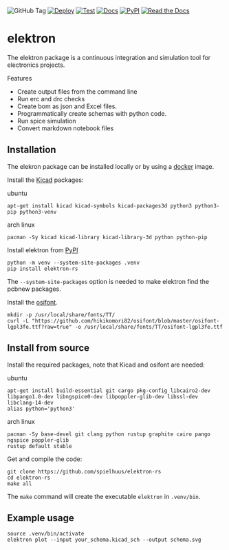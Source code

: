 ![GitHub Tag](https://img.shields.io/github/v/tag/spielhuus/elektron-rs)
[![Deploy](https://github.com/spielhuus/elektron-rs/actions/workflows/CI.yml/badge.svg)](https://github.com/spielhuus/elektron-rs/actions/workflows/CI.yml)
[![Test](https://github.com/spielhuus/elektron-rs/actions/workflows/test.yml/badge.svg)](https://github.com/spielhuus/elektron-rs/actions/workflows/test.yml)
[![Docs](https://github.com/spielhuus/elektron-rs/actions/workflows/doc.yml/badge.svg)](https://github.com/spielhuus/elektron-rs/actions/workflows/doc.yml)
[![PyPI](https://img.shields.io/pypi/v/elektron-rs)](https://pypi.org/project/elektron-rs/)
[![Read the Docs](https://readthedocs.org/projects/elektron/badge/?version=latest)](https://elektron.readthedocs.io/en/latest/)

# elektron

The elektron package is a continuous integration and simulation tool for electronics projects.

Features
* Create output files from the command line
* Run erc and drc checks
* Create bom as json and Excel files.
* Programmatically create schemas with python code.
* Run spice simulation
* Convert markdown notebook files

## Installation

The elekron package can be installed locally or by using a [docker](https://github.com/spielhuus/elektron-docker) image.

Install the [Kicad](http://kicad.org) packages:

ubuntu 

```
apt-get install kicad kicad-symbols kicad-packages3d python3 python3-pip python3-venv
```

arch linux

```
pacman -Sy kicad kicad-library kicad-library-3d python python-pip
```
Install elektron from [PyPI](https://pypi.org/project/elektron-rs/)

```
python -m venv --system-site-packages .venv
pip install elektron-rs
```

The `--system-site-packages` option is needed to make elektron find the pcbnew packages.

Install the [osifont](https://github.com/hikikomori82/osifont).

```
mkdir -p /usr/local/share/fonts/TT/
curl -L "https://github.com/hikikomori82/osifont/blob/master/osifont-lgpl3fe.ttf?raw=true" -o /usr/local/share/fonts/TT/osifont-lgpl3fe.ttf
```

## Install from source

Install the required packages, note that Kicad and osifont are needed:

ubuntu 
```
apt-get install build-essential git cargo pkg-config libcairo2-dev libpango1.0-dev libngspice0-dev libpoppler-glib-dev libssl-dev libclang-14-dev
alias python='python3'
```

arch linux

```
pacman -Sy base-devel git clang python rustup graphite cairo pango ngspice poppler-glib
rustup default stable
```

Get and compile the code:

```
git clone https://github.com/spielhuus/elektron-rs
cd elektron-rs
make all
```

The `make` command will create the executable `elektron` in `.venv/bin`.

## Example usage

```
source .venv/bin/activate
elektron plot --input your_schema.kicad_sch --output schema.svg

```

